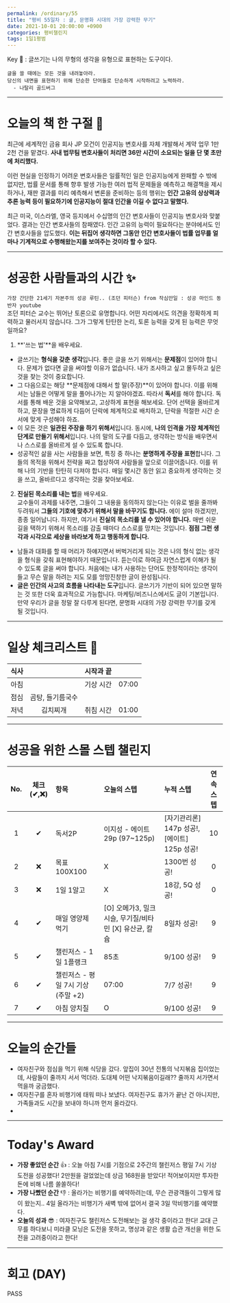```yaml
---
permalink: /ordinary/55
title: "평비 55일차 : 글, 문명화 시대의 가장 강력한 무기"
date: 2021-10-01 20:00:00 +0900
categories: 평비챌린지
tags: 1일1평범
---  
```

Key 🔑 : 글쓰기는 나의 무형의 생각을 유형으로 표현하는 도구이다.
```
글을 쓸 때에는 모든 것을 내려놓아라.
당신의 내면을 표현하기 위해 단순한 단어들로 단순하게 시작하려고 노력하라.
  - 나탈리 골드버그
```

---
# 오늘의 책 한 구절 📕
최근에 세계적인 금융 회사 JP 모건이 인공지능 변호사를 자체 개발해서 계약 업무 1만 2천 건을 맡겼다. **사내 법무팀 변호사들이 처리면 36만 시간이 소요되는 일을 단 몇 초만에 처리했다.**  

이런 현실을 인정하기 어려운 변호사들은 일률적인 일은 인공지능에게 완패할 수 밖에 없지만, 법률 문서를 통해 향후 발생 가능한 여러 법적 문제들을 예측하고 해결책을 제시하거나, 재판 결과를 미리 예측해서 변론을 준비하는 등의 행위는 **인간 고유의 상상력과 추론 능력 등이 필요하기에 인공지능이 절대 인간을 이길 수 없다고 말했다.**  

최근 미국, 이스라엘, 영국 등지에서 수십명의 인간 변호사들이 인공지능 변호사와 맞붙었다. 결과는 인간 변호사들의 참패였다. 인간 고유의 능력이 필요하다는 분야에서도 인간 변호사들을 압도했다. **이는 뒤집어 생각하면 그동안 인간 변호사들이 법률 업무를 얼마나 기계적으로 수행해왔는지를 보여주는 것이라 할 수 있다.**  

---
# 성공한 사람들과의 시간 ✨
`가장 간단한 21세기 자본주의 성공 루틴.. (조던 피터슨) from 작심만일 : 성공 마인드 동반자 youtube`  
조던 피터슨 교수는 뛰어난 토론으로 유명합니다. 어떤 자리에서도 의견을 정확하게 피력하고 물러서지 않습니다. 그가 그렇게 탄탄한 논리, 토론 능력을 갖게 된 능력은 무엇일까요?  
1. **'쓰는 법'**을 배우세요.  
  - 글쓰기는 **형식을 갖춘 생각**입니다. 좋은 글을 쓰기 위해서는 **문제점**이 있어야 합니다. 문제가 없다면 글을 써야할 이유가 없습니다. 내가 조사하고 싶고 몰두하고 싶은 것을 찾는 것이 중요합니다.  
  - 그 다음으로는 해당 **문제점에 대해서 할 말(주장)**이 있어야 합니다. 이를 위해서는 남들은 어떻게 말을 풀어나가는 지 알아야겠죠. 따라서 **독서**를 해야 합니다. 독서를 통해 배운 것을 요약해보고, 고상하게 표현을 해보세요. 단어 선택을 올바르게 하고, 문장을 명료하게 다듬어 단락에 체계적으로 배치하고, 단락을 적절한 시간 순서에 맞게 구성해야 하죠.  
  - 이 모든 것은 **일관된 주장을 하기 위해서**입니다. 동시에, **나의 인격을 가장 체계적인 단계로 만들기 위해서**입니다. 나의 말의 도구를 다듬고, 생각하는 방식을 배우면서 나 스스로를 올바르게 설 수 있도록 합니다.  
  - 성공적인 삶을 사는 사람들을 보면, 특징 중 하나는 **분명하게 주장을 표현**합니다. 그들의 목적을 위해서 전략을 짜고 협상하여 사람들을 앞으로 이끌어줍니다. 이를 위해 나의 기반을 탄탄히 다져야 합니다. 매일 몇시간 동안 읽고 중요하게 생각하는 것을 쓰고, 올바르다고 생각하는 것을 찾아보세요.  
2. **진실된 목소리를 내는 법**을 배우세요.  
  교수들이 과제를 내주면, 그들이 그 내용을 동의하지 않는다는 이유로 벌을 줄까봐 두려워서 **그들의 기호에 맞추기 위해서 말을 바꾸기도 합니다.** 에이 설마 하겠지만, 종종 일어납니다. 하지만, 여기서 **진실의 목소리를 낼 수 있어야 합니다.** 매번 쉬운 길을 택하기 위해서 목소리를 감출 때마다 스스로를 망치는 것입니다. **점점 그런 생각과 시각으로 세상을 바라보게 하고 행동하게 합니다.**
- 남들과 대화를 할 때 머리가 하얘지면서 버벅거리게 되는 것은 나의 형식 없는 생각을 형식을 갖춰 표현해야하기 때문입니다. 듣는이로 하여금 자연스럽게 이해가 될 수 있도록 글을 써야 합니다. 처음에는 내가 사용하는 단어도 한정적이라는 생각이 들고 무슨 말을 하려는 지도 모를 엉망진창한 글이 완성됩니다.  
- **글은 인간의 사고의 흐름을 나타내는 도구**입니다. 글쓰기가 기반이 되어 있으면 말하는 것 또한 더욱 효과적으로 가능합니다. 마케팅/비즈니스에서도 글이 기본입니다. 만약 우리가 글을 정말 잘 다루게 된다면, 문명화 시대의 가장 강력한 무기를 갖게 될 것입니다.  

---
# 일상 체크리스트 📃

| 식사 |  | 시작과 끝 |  |
|:----:|:----:|:----:|:----:|
| 아침 |  | 기상 시간 | 07:00 |
| 점심 | 곰탕, 들기름국수 |  |  |
| 저녁 | 김치찌개 | 취침 시간 | 01:00 |

---
# 성공을 위한 스몰 스텝 챌린지

| No. | 체크(✔,❌) | 항목 | 오늘의 스텝 | 누적 스텝 | 연속 스텝 |
|:----:|:----:|:----|:----|:----|:----:|
| 1 | ✔ | 독서2P | 이지성 - 에이트 29p (97~125p) | [자기관리론] 147p 성공!, [에이트] 125p 성공! | 10 |
| 2 | ❌ | 목표 100X100 | X | 1300번 성공! | 0 |
| 3 | ❌ | 1일 1알고 | X | 18강, 5Q 성공! | 0 |
| 4 | ✔ | 매일 영양제 먹기 | [O] 오메가3, 밀크시슬, 무기질/비타민 [X] 유산균, 칼슘 | 8일차 성공! | 9 |
| 5 | ✔ | 챌린저스 - 1일 1플랭크 | 85초 | 9/100 성공! | 9 |
| 6 | ✔ | 챌린저스 - 평일 7시 기상(주말 +2) | 07:00 | 7/7 성공! | 9 |
| 7 | ✔ | 아침 양치질 | O | 9/100 성공! | 9 |

---
# 오늘의 순간들
- 여자친구와 점심을 먹기 위해 식당을 갔다. 앞집이 30년 전통의 낙지볶음 집이었는데, 사람들이 줄까지 서서 먹더라. 도대체 어떤 낙지볶음이길래?? 줄까지 서가면서 먹을까 궁금했다.  
- 여자친구를 혼자 비행기에 태워 떠나 보냈다. 여자친구도 휴가가 끝난 건 아니지만, 가족들과도 시간을 보내야 하니까 먼저 올라갔다.  
- 
---
# Today's Award
- **가장 좋았던 순간** 👍 : 오늘 아침 7시를 기점으로 2주간의 챌린저스 평일 7시 기상 도전을 성공했다! 2만원을 걸었었는데 상금 168원을 받았다! 적어보이지만 투자한 돈에 비해 나름 쏠쏠하다!
- **가장 나빴던 순간** 👎 : 올라가는 비행기를 예약하려는데, 무슨 관광객들이 그렇게 많이 왔는지.. 4일 올라가는 비행기가 새벽 밖에 없어서 결국 3일 막비행기를 예약했다.  
- **오늘의 성과** 😎 : 여자친구도 챌린저스 도전해보는 걸 생각 중이라고 한다! 교대 근무를 하다보니 미라클 모닝은 도전을 못하고, 명상과 같은 생활 습관 개선을 위한 도전을 고려중이라고 한다!  

---
# 회고 (DAY)
PASS